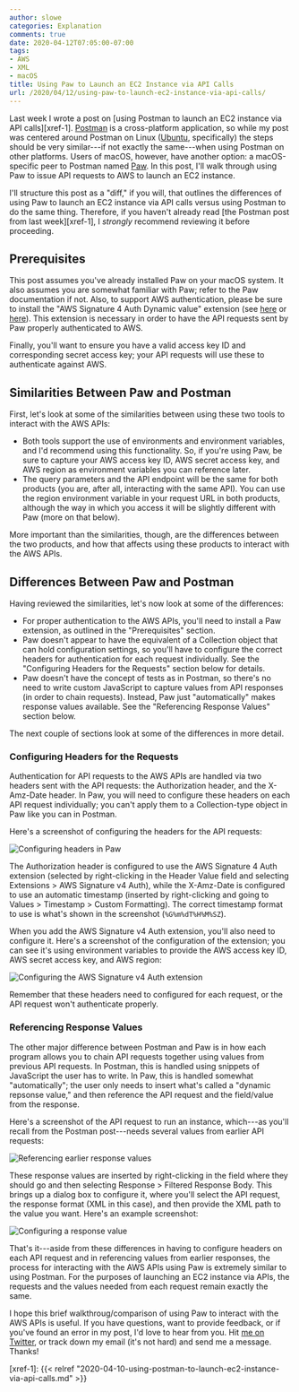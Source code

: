 ```yaml
---
author: slowe
categories: Explanation
comments: true
date: 2020-04-12T07:05:00-07:00
tags:
- AWS
- XML
- macOS
title: Using Paw to Launch an EC2 Instance via API Calls
url: /2020/04/12/using-paw-to-launch-ec2-instance-via-api-calls/
---
```


Last week I wrote a post on [using Postman to launch an EC2 instance via API calls][xref-1]. [Postman][link-1] is a cross-platform application, so while my post was centered around Postman on Linux ([Ubuntu][link-2], specifically) the steps should be very similar---if not exactly the same---when using Postman on other platforms. Users of macOS, however, have another option: a macOS-specific peer to Postman named [Paw][link-3]. In this post, I'll walk through using Paw to issue API requests to AWS to launch an EC2 instance.<!--more-->

I'll structure this post as a "diff," if you will, that outlines the differences of using Paw to launch an EC2 instance via API calls versus using Postman to do the same thing. Therefore, if you haven't already read [the Postman post from last week][xref-1], I _strongly_ recommend reviewing it before proceeding.

## Prerequisites

This post assumes you've already installed Paw on your macOS system. It also assumes you are somewhat familiar with Paw; refer to the Paw documentation if not. Also, to support AWS authentication, please be sure to install the "AWS Signature 4 Auth Dynamic value" extension (see [here][link-4] or [here][link-5]). This extension is necessary in order to have the API requests sent by Paw properly authenticated to AWS.

Finally, you'll want to ensure you have a valid access key ID and corresponding secret access key; your API requests will use these to authenticate against AWS.

## Similarities Between Paw and Postman

First, let's look at some of the similarities between using these two tools to interact with the AWS APIs:

* Both tools support the use of environments and environment variables, and I'd recommend using this functionality. So, if you're using Paw, be sure to capture your AWS access key ID, AWS secret access key, and AWS region as environment variables you can reference later.
* The query parameters and the API endpoint will be the same for both products (you are, after all, interacting with the same API). You can use the region environment variable in your request URL in both products, although the way in which you access it will be slightly different with Paw (more on that below).

More important than the similarities, though, are the differences between the two products, and how that affects using these products to interact with the AWS APIs.

## Differences Between Paw and Postman

Having reviewed the similarities, let's now look at some of the differences:

* For proper authentication to the AWS APIs, you'll need to install a Paw extension, as outlined in the "Prerequisites" section.
* Paw doesn't appear to have the equivalent of a Collection object that can hold configuration settings, so you'll have to configure the correct headers for authentication for each request individually. See the "Configuring Headers for the Requests" section below for details.
* Paw doesn't have the concept of tests as in Postman, so there's no need to write custom JavaScript to capture values from API responses (in order to chain requests). Instead, Paw just "automatically" makes response values available. See the "Referencing Response Values" section below.

The next couple of sections look at some of the differences in more detail.

### Configuring Headers for the Requests

Authentication for API requests to the AWS APIs are handled via two headers sent with the API requests: the Authorization header, and the X-Amz-Date header. In Paw, you will need to configure these headers on each API request individually; you can't apply them to a Collection-type object in Paw like you can in Postman.

Here's a screenshot of configuring the headers for the API requests:

![Configuring headers in Paw](/public/img/paw-headers.png)

The Authorization header is configured to use the AWS Signature 4 Auth extension (selected by right-clicking in the Header Value field and selecting Extensions &gt; AWS Signature v4 Auth), while the X-Amz-Date is configured to use an automatic timestamp (inserted by right-clicking and going to Values &gt; Timestamp &gt; Custom Formatting). The correct timestamp format to use is what's shown in the screenshot (`%G%m%dT%H%M%SZ`).

When you add the AWS Signature v4 Auth extension, you'll also need to configure it. Here's a screenshot of the configuration of the extension; you can see it's using environment variables to provide the AWS access key ID, AWS secret access key, and AWS region:

![Configuring the AWS Signature v4 Auth extension](/public/img/paw-extension-config.png)

Remember that these headers need to configured for each request, or the API request won't authenticate properly.

### Referencing Response Values

The other major difference between Postman and Paw is in how each program allows you to chain API requests together using values from previous API requests. In Postman, this is handled using snippets of JavaScript the user has to write. In Paw, this is handled somewhat "automatically"; the user only needs to insert what's called a "dynamic repsonse value," and then reference the API request and the field/value from the response.

Here's a screenshot of the API request to run an instance, which---as you'll recall from the Postman post---needs several values from earlier API requests:

![Referencing earlier response values](/public/img/paw-reference-response-values.png)

These response values are inserted by right-clicking in the field where they should go and then selecting Response &gt; Filtered Response Body. This brings up a dialog box to configure it, where you'll select the API request, the response format (XML in this case), and then provide the XML path to the value you want. Here's an example screenshot:

![Configuring a response value](/public/img/paw-config-response-value.png)

That's it---aside from these differences in having to configure headers on each API request and in referencing values from earlier responses, the process for interacting with the AWS APIs using Paw is extremely similar to using Postman. For the purposes of launching an EC2 instance via APIs, the requests and the values needed from each request remain exactly the same.

I hope this brief walkthroug/comparison of using Paw to interact with the AWS APIs is useful. If you have questions, want to provide feedback, or if you've found an error in my post, I'd love to hear from you. Hit [me on Twitter][link-99], or track down my email (it's not hard) and send me a message. Thanks!

[link-1]: https://www.postman.com/
[link-2]: https://ubuntu.com/
[link-3]: https://paw.cloud/
[link-4]: https://github.com/badslug/Paw-AWSSignature4DynamicValue
[link-5]: https://paw.cloud/extensions/
[link-99]: https://twitter.com/scott_lowe
[xref-1]: {{< relref "2020-04-10-using-postman-to-launch-ec2-instance-via-api-calls.md" >}}

